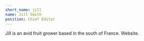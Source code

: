 ```yaml
---
short_name: jill
name: Jill Smith
position: Chief Editor
---
```

Jill is an avid fruit grower based in the south of France. Website.

